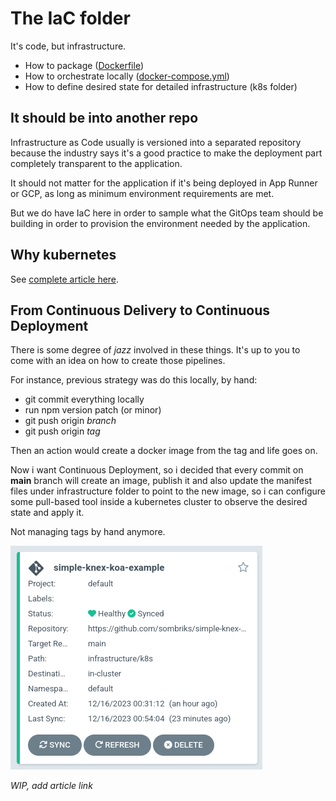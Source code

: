 # The IaC folder

It's code, but infrastructure.

- How to package ([Dockerfile](Dockerfile))
- How to orchestrate locally ([docker-compose.yml](docker-compose.yml))
- How to define desired state for detailed infrastructure (k8s folder)

## It should be into another repo

Infrastructure as Code usually is versioned into a separated repository because
the industry says it's a good practice to make the deployment part completely
transparent to the application.

It should not matter for the application if it's being deployed in App Runner or
GCP, as long as minimum environment requirements are met.

But we do have IaC here in order to sample what the GitOps team should be
building in order to provision the environment needed by the application.

## Why kubernetes

See [complete article here](https://sombriks.com/blog/0058-containers-part-4-k8s-with-kind/).

## From Continuous Delivery to Continuous Deployment

There is some degree of _jazz_ involved in these things. It's up to you to come
with an idea on how to create those pipelines.

For instance, previous strategy was do this locally, by hand:

- git commit everything locally
- run npm version patch (or minor)
- git push origin _branch_
- git push origin _tag_

Then an action would create a docker image from the tag and life goes on.

Now i want Continuous Deployment, so i decided that every commit on **main**
branch will create an image, publish it and also update the manifest files under
infrastructure folder to point to the new image, so i can configure some
pull-based tool inside a kubernetes cluster to observe the desired state and
apply it.

Not managing tags by hand anymore.

![argocd-application.png](argocd-application.png)

_WIP, add article link_
